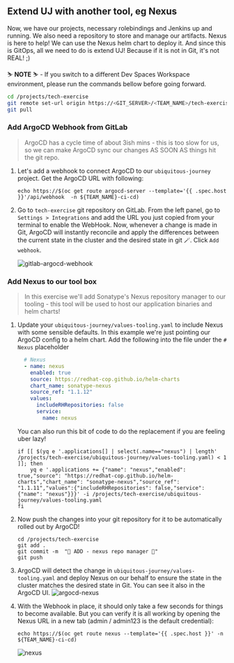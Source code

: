 ## Extend UJ with another tool, eg Nexus
Now, we have our projects, necessary rolebindings and Jenkins up and running. We also need a repository to store and manage our artifacts. Nexus is here to help! We can use the Nexus helm chart to deploy it. And since this is GitOps, all we need to do is extend UJ! Because if it is not in Git, it's not REAL! ;)

<p class="warn">
    ⛷️ <b>NOTE</b> ⛷️ - If you switch to a different Dev Spaces Workspace environment, please run the commands bellow before going forward.
</p>

```bash
cd /projects/tech-exercise
git remote set-url origin https://<GIT_SERVER>/<TEAM_NAME>/tech-exercise.git
git pull
```


### Add ArgoCD Webhook from GitLab
> ArgoCD has a cycle time of about 3ish mins - this is too slow for us, so we can make ArgoCD sync our changes AS SOON AS things hit the git repo.

1. Let's add a webhook to connect ArgoCD to our `ubiquitous-journey` project. Get the ArgoCD URL with following:

    ```bash#test
    echo https://$(oc get route argocd-server --template='{{ .spec.host }}'/api/webhook  -n ${TEAM_NAME}-ci-cd)
    ```

2. Go to `tech-exercise` git repository on GitLab. From the left panel, go to `Settings > Integrations` and add the URL you just copied from your terminal to enable the WebHook. Now, whenever a change is made in Git, ArgoCD will instantly reconcile and apply the differences between the current state in the cluster and the desired state in git 🪄. Click `Add webhook`.

    ![gitlab-argocd-webhook](images/gitlab-argocd-webhook.png)


### Add Nexus to our tool box
> In this exercise we'll add Sonatype's Nexus repository manager to our tooling - this tool will be used to host our application binaries and helm charts!

1. Update your `ubiquitous-journey/values-tooling.yaml` to include Nexus with some sensible defaults. In this example we're just pointing our ArgoCD config to a helm chart. Add the following into the file under the `# Nexus` placeholder

    ```yaml
      # Nexus
      - name: nexus
        enabled: true
        source: https://redhat-cop.github.io/helm-charts
        chart_name: sonatype-nexus
        source_ref: "1.1.12"
        values:
          includeRHRepositories: false
          service:
            name: nexus
    ```

    You can also run this bit of code to do the replacement if you are feeling uber lazy!

    ```bash#test
    if [[ $(yq e '.applications[] | select(.name=="nexus") | length' /projects/tech-exercise/ubiquitous-journey/values-tooling.yaml) < 1 ]]; then
        yq e '.applications += {"name": "nexus","enabled": true,"source": "https://redhat-cop.github.io/helm-charts","chart_name": "sonatype-nexus","source_ref": "1.1.11","values":{"includeRHRepositories": false,"service": {"name": "nexus"}}}' -i /projects/tech-exercise/ubiquitous-journey/values-tooling.yaml
    fi
    ```

2. Now push the changes into your git repository for it to be automatically rolled out by ArgoCD!

    ```bash#test
    cd /projects/tech-exercise
    git add .
    git commit -m  "🦘 ADD - nexus repo manager 🦘"
    git push
    ```

3. ArgoCD will detect the change in `ubiquitous-journey/values-tooling.yaml` and deploy Nexus on our behalf to ensure the state in the cluster matches the desired state in Git. You can see it also in the ArgoCD UI.
![argocd-nexus](images/argocd-nexus.png)

4. With the Webhook in place, it should only take a few seconds for things to become available. But you can verify it is all working by opening the Nexus URL in a new tab (admin / admin123 is the default credential):

    ```bash#test
    echo https://$(oc get route nexus --template='{{ .spec.host }}' -n ${TEAM_NAME}-ci-cd)
    ```

    ![nexus](images/nexus.png)
